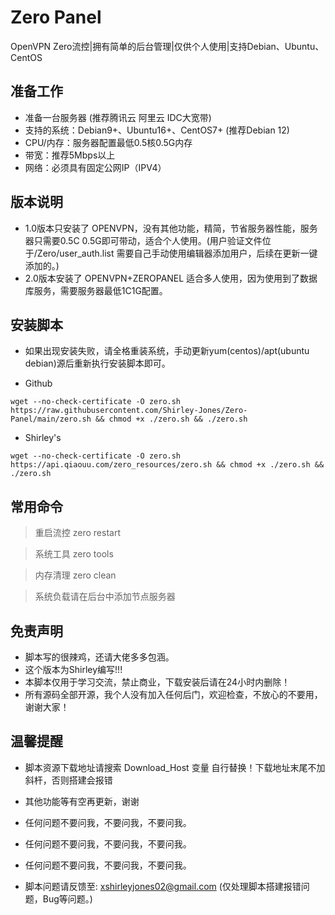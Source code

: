 # Zero Panel
OpenVPN Zero流控|拥有简单的后台管理|仅供个人使用|支持Debian、Ubuntu、CentOS

## 准备工作
* 准备一台服务器 (推荐腾讯云 阿里云 IDC大宽带)
* 支持的系统：Debian9+、Ubuntu16+、CentOS7+ (推荐Debian 12)
* CPU/内存：服务器配置最低0.5核0.5G内存
* 带宽：推荐5Mbps以上
* 网络：必须具有固定公网IP（IPV4）

## 版本说明
* 1.0版本只安装了 OPENVPN，没有其他功能，精简，节省服务器性能，服务器只需要0.5C 0.5G即可带动，适合个人使用。(用户验证文件位于/Zero/user_auth.list 需要自己手动使用编辑器添加用户，后续在更新一键添加的。)
* 2.0版本安装了 OPENVPN+ZEROPANEL 适合多人使用，因为使用到了数据库服务，需要服务器最低1C1G配置。


## 安装脚本
* 如果出现安装失败，请全格重装系统，手动更新yum(centos)/apt(ubuntu debian)源后重新执行安装脚本即可。

* Github
```shell script
wget --no-check-certificate -O zero.sh https://raw.githubusercontent.com/Shirley-Jones/Zero-Panel/main/zero.sh && chmod +x ./zero.sh && ./zero.sh
```

* Shirley's
```shell script
wget --no-check-certificate -O zero.sh https://api.qiaouu.com/zero_resources/zero.sh && chmod +x ./zero.sh && ./zero.sh
```


## 常用命令

> 重启流控 zero restart

> 系统工具 zero tools

> 内存清理 zero clean

> 系统负载请在后台中添加节点服务器


## 免责声明
* 脚本写的很辣鸡，还请大佬多多包涵。
* 这个版本为Shirley编写!!!
* 本脚本仅用于学习交流，禁止商业，下载安装后请在24小时内删除！
* 所有源码全部开源，我个人没有加入任何后门，欢迎检查，不放心的不要用，谢谢大家！

## 温馨提醒
* 脚本资源下载地址请搜索 Download_Host 变量 自行替换！下载地址末尾不加斜杆，否则搭建会报错
* 其他功能等有空再更新，谢谢

* 任何问题不要问我，不要问我，不要问我。
* 任何问题不要问我，不要问我，不要问我。
* 任何问题不要问我，不要问我，不要问我。
* 脚本问题请反馈至: xshirleyjones02@gmail.com (仅处理脚本搭建报错问题，Bug等问题。)




